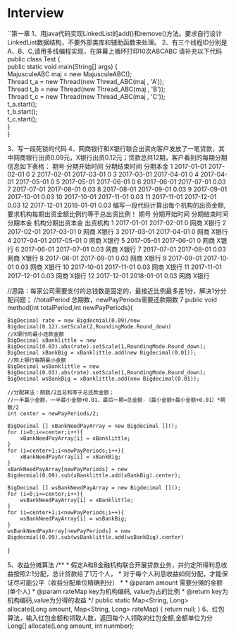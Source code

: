 # Interview
``第一章
1、用java代码实现LinkedList的add()和remove()方法。要求自行设计LinkedList数据结构，不要外部类库和辅助函数来处理。
2、有三个线程ID分别是A、B、C,请用多线编程实现，在屏幕上循环打印10次ABCABC
请补充以下代码
public class Test {  
    public static void main(String[] args) {  
        MajusculeABC maj = new MajusculeABC();  
        Thread t_a = new Thread(new Thread_ABC(maj , 'A'));  
        Thread t_b = new Thread(new Thread_ABC(maj , 'B'));  
        Thread t_c = new Thread(new Thread_ABC(maj , 'C'));  
        t_a.start();  
        t_b.start();  
        t_c.start();  
    }  
}  
  
3、写一段死锁的代码
4、网商银行和X银行联合出资向客户发放了一笔贷款，其中网商银行出资0.09元，X银行出资0.12元；贷款总共12期，客户看到的每期分期信息如下表格：
期号	分期开始时间	分期结束时间	分期本金
1	2017-01-01	2017-02-01	0
2	2017-02-01	2017-03-01	0
3	2017-03-01	2017-04-01	0
4	2017-04-01	2017-05-01	0
5	2017-05-01	2017-06-01	0
6	2017-06-01	2017-07-01	0.03
7	2017-07-01	2017-08-01	0.03
8	2017-08-01	2017-09-01	0.03
9	2017-09-01	2017-10-01	0.03
10	2017-10-01	2017-11-01	0.03
11	2017-11-01	2017-12-01	0.03
12	2017-12-01	2018-01-01	0.03
编写一段代码计算出每个机构的出资金额,要求机构每期出资金额比例约等于总出资比例！
期号	分期开始时间	分期结束时间	分期本金	机构分期出资本金	出资机构
1	2017-01-01	2017-02-01	0		网商
					X银行
2	2017-02-01	2017-03-01	0		网商
					X银行
3	2017-03-01	2017-04-01	0		网商
					X银行
4	2017-04-01	2017-05-01	0		网商
					X银行
5	2017-05-01	2017-06-01	0		网商
					X银行
6	2017-06-01	2017-07-01	0.03		网商
					X银行
7	2017-07-01	2017-08-01	0.03		网商
					X银行
8	2017-08-01	2017-09-01	0.03		网商
					X银行
9	2017-09-01	2017-10-01	0.03		网商
					X银行
10	2017-10-01	2017-11-01	0.03		网商
					X银行
11	2017-11-01	2017-12-01	0.03		网商
					X银行
12	2017-12-01	2018-01-01	0.03		网商
					X银行


//思路：每家公司需要支付的总钱数是固定的，最接近比例最多差1分，解决1分分配问题；
//totalPeriod 总期数，newPayPeriods需要还款期数 7 
public void method(int totalPeriod,int newPayPeriods){
 
 	BigDecimal rate = new Bigdecmial(0.09)/new Bigdecimal(0.12).setScale(2,RoundingMode.Round_down)
	//X银行的最小还款金额
	BigDecimal xBanklittle = new BigDecimal(0.03).abs(rate).setScale(1,RoundingMode.Round_down);
    BigDecimal xBankBig = xBanklittle.add(new Bigdecimal(0.01));
    //网上银行每期最小金额
    BigDecimal wsBanklittle = new BigDecimal(0.03).abs(rate).setScale(1,RoundingMode.Round_down);
    BigDecimal wsBankBig = xBanklittle.add(new Bigdecimal(0.01));
	
    //分配算法：期数/2且总和等于总还款金额；
    //一半最小金额，一半最小金额+0.01，最后一期=总金额-（最小金额+最小金额+0.01）*期数/2
    int center = newPayPeriods/2;
    
    BigDecimal [] xBankNeedPayArray = new Bigdecimal []();
    for (i=0;i<=center;i++){
    	xBankNeedPayArray[i] = xBanklittle;
    }
    for (i=center+1;i<newPayPeriods;i++){
    	xBankNeedPayArray[i] = xBankBig;
    }
    xBankNeedPayArray[newPayPeriods] = new Bigdecmial(0.09).sub(xBanklittle.add(xBankBig).center);
    
    BigDecimal [] wsBankNeedPayArray = new Bigdecimal []();
    for (i=0;i<=center;i++){
    	wsBankNeedPayArray[i] = xBanklittle;
    }
    for (i=center+1;i<newPayPeriods;i++){
    	wsBankNeedPayArray[i] = wsBankBig;
    }
    wsBankNeedPayArray[newPayPeriods] = new Bigdecmial(0.09).sub(wsBanklittle.add(wsBankBig).center)
    
}                    

5、收益分摊算法
/**
     * 假定A和B金融机构联合开展贷款业务，并约定所得利息收益按照2:1分配，总计贷款给了1万个人，
     * 对于每个人利息收益如何分配，才能保证尽可能公平（收益分配单位精确到分）
     *
     * @param amount 需要分摊的金额(单个人)
     * @param rateMap key为机构编码, value为占的比例
     * @return key为机构编码,value为分得的收益
*/
    public static Map<String, Long> allocate(Long amount, Map<String, Long> rateMap) {
        return null;
}
6、红包算法，输入红包金额和领取人数，返回每个人领取的红包金额,金额单位为分
Long[] allocate(Long amount, int nunmber);
